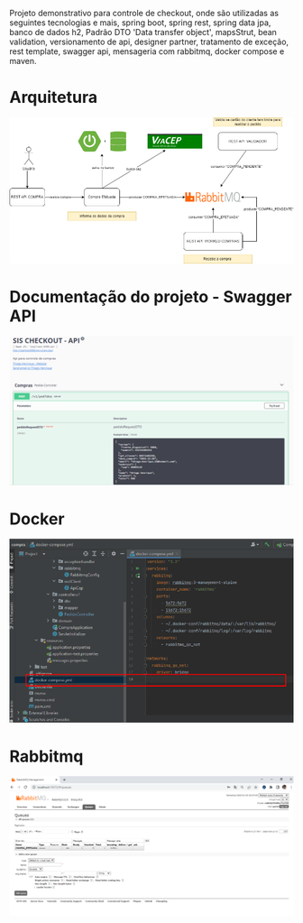 Projeto demonstrativo para controle de checkout, onde são utilizadas as seguintes tecnologias e mais, spring boot, spring rest, spring data jpa, banco de dados h2, Padrão DTO 'Data transfer object', mapsStrut, bean validation, versionamento de api, designer partner, tratamento de exceção, rest template, swagger api, mensageria com rabbitmq, docker compose e maven.

# Arquitetura

![Arquitetura projeto](https://github.com/thiago-jv/RABBITMQ_SPRING_BOOT_API/blob/main/arquitetura.png)

# Documentação do projeto - Swagger API

![Swagger APIo](https://github.com/thiago-jv/RABBITMQ_SPRING_BOOT_API/blob/main/swagger.png)

# Docker

![Docker](https://github.com/thiago-jv/RABBITMQ_SPRING_BOOT_API/blob/main/docker.png)

# Rabbitmq

![Rabbitmq](https://github.com/thiago-jv/RABBITMQ_SPRING_BOOT_API/blob/main/rabbitmq.png)
